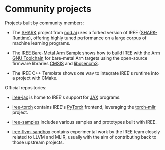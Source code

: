 # Community projects

Projects built by community members:

* The [SHARK](https://github.com/nod-ai/SHARK) project from
  [nod.ai](https://nod.ai/) uses a forked version of IREE
  ([SHARK-Runtime](https://github.com/nod-ai/SHARK-Runtime)), offering
  highly tuned performance on a large corpus of machine learning programs.

* The [IREE Bare-Metal Arm Sample](https://github.com/iml130/iree-bare-metal-arm)
  shows how to build IREE with the
  [Arm GNU Toolchain](https://developer.arm.com/tools-and-software/open-source-software/developer-tools/gnu-toolchain)
  for bare-metal Arm targets using the open-source firmware libraries
  [CMSIS](https://github.com/ARM-software/CMSIS_5) and
  [libopencm3](https://github.com/libopencm3/libopencm3).

* The [IREE C++ Template](https://github.com/iml130/iree-template-cpp)
  shows one way to integrate IREE's runtime into a project with CMake.

Official repositories:

* [iree-jax](https://github.com/iree-org/iree-jax) is home to
  IREE's support for [JAX](https://github.com/google/jax) programs.

* [iree-torch](https://github.com/iree-org/iree-torch) contains
  IREE's [PyTorch](https://pytorch.org/) frontend, leveraging the
  [torch-mlir](https://github.com/llvm/torch-mlir) project.

* [iree-samples](https://github.com/iree-org/iree-samples)
  includes various samples and prototypes built with IREE.

* [iree-llvm-sandbox](https://github.com/iree-org/iree-llvm-sandbox)
  contains experimental work by the IREE team closely related to LLVM and
  MLIR, usually with the aim of contributing back to those upstream projects.
